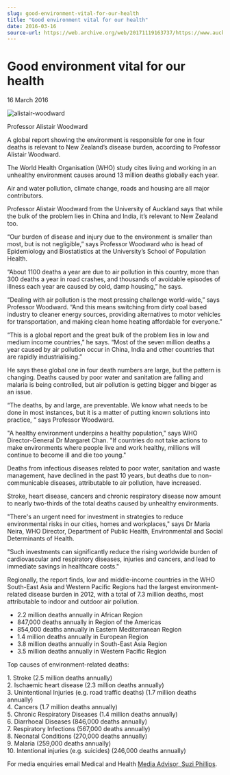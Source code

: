```yaml
---
slug: good-environment-vital-for-our-health
title: "Good environment vital for our health"
date: 2016-03-16
source-url: https://web.archive.org/web/20171119163737/https://www.auckland.ac.nz/en/about/news-events-and-notices/news/news-2016/03/good-environment-vital-for-our-health.html
---
```

Good environment vital for our health
=====================================

16 March 2016

![alistair-woodward](https://www.auckland.ac.nz/en/about/news-events-and-notices/news/news-2016/03/good-environment-vital-for-our-health/_jcr_content/par/textimage/image.img.jpg/1458092118668.jpg "alistair-woodward")

Professor Alistair Woodward

A global report showing the environment is responsible for one in four deaths is relevant to New Zealand’s disease burden, according to Professor Alistair Woodward.

The World Health Organisation (WHO) study cites living and working in an unhealthy environment causes around 13 million deaths globally each year.

Air and water pollution, climate change, roads and housing are all major contributors.

Professor Alistair Woodward from the University of Auckland says that while the bulk of the problem lies in China and India, it’s relevant to New Zealand too.

“Our burden of disease and injury due to the environment is smaller than most, but is not negligible,” says Professor Woodward who is head of Epidemiology and Biostatistics at the University’s School of Population Health.

“About 1100 deaths a year are due to air pollution in this country, more than 300 deaths a year in road crashes, and thousands of avoidable episodes of illness each year are caused by cold, damp housing,” he says.

“Dealing with air pollution is the most pressing challenge world-wide,” says Professor Woodward. “And this means switching from dirty coal based industry to cleaner energy sources, providing alternatives to motor vehicles for transportation, and making clean home heating affordable for everyone.”

“This is a global report and the great bulk of the problem lies in low and medium income countries,” he says. “Most of the seven million deaths a year caused by air pollution occur in China, India and other countries that are rapidly industrialising.”

He says these global one in four death numbers are large, but the pattern is changing. Deaths caused by poor water and sanitation are falling and malaria is being controlled, but air pollution is getting bigger and bigger as an issue.

“The deaths, by and large, are preventable. We know what needs to be done in most instances, but it is a matter of putting known solutions into practice, “ says Professor Woodward.

"A healthy environment underpins a healthy population," says WHO Director-General Dr Margaret Chan. "If countries do not take actions to make environments where people live and work healthy, millions will continue to become ill and die too young."

Deaths from infectious diseases related to poor water, sanitation and waste management, have declined in the past 10 years, but deaths due to non-communicable diseases, attributable to air pollution, have increased.

Stroke, heart disease, cancers and chronic respiratory disease now amount to nearly two-thirds of the total deaths caused by unhealthy environments.

"There's an urgent need for investment in strategies to reduce environmental risks in our cities, homes and workplaces," says Dr Maria Neira, WHO Director, Department of Public Health, Environmental and Social Determinants of Health.

"Such investments can significantly reduce the rising worldwide burden of cardiovascular and respiratory diseases, injuries and cancers, and lead to immediate savings in healthcare costs."

Regionally, the report finds, low and middle-income countries in the WHO South-East Asia and Western Pacific Regions had the largest environment-related disease burden in 2012, with a total of 7.3 million deaths, most attributable to indoor and outdoor air pollution.

*   2.2 million deaths annually in African Region
*   847,000 deaths annually in Region of the Americas
*   854,000 deaths annually in Eastern Mediterranean Region
*   1.4 million deaths annually in European Region
*   3.8 million deaths annually in South-East Asia Region
*   3.5 million deaths annually in Western Pacific Region

Top causes of environment-related deaths:

1\. Stroke (2.5 million deaths annually)  
2\. Ischaemic heart disease (2.3 million deaths annually)  
3\. Unintentional Injuries (e.g. road traffic deaths) (1.7 million deaths annually)  
4\. Cancers (1.7 million deaths annually)  
5\. Chronic Respiratory Diseases (1.4 million deaths annually)  
6\. Diarrhoeal Diseases (846,000 deaths annually)  
7\. Respiratory Infections (567,000 deaths annually)  
8\. Neonatal Conditions (270,000 deaths annually)  
9\. Malaria (259,000 deaths annually)  
10\. Intentional injuries (e.g. suicides) (246,000 deaths annually)

For media enquiries email Medical and Health [Media Advisor, Suzi Phillips](mailto:s.phillips@auckland.ac.nz).